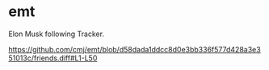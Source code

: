 # emt
Elon Musk following Tracker.

https://github.com/cmj/emt/blob/d58dada1ddcc8d0e3bb336f577d428a3e351013c/friends.diff#L1-L50
